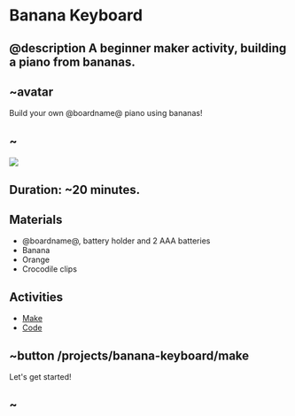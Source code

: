 # Banana Keyboard

## @description A beginner maker activity, building a piano from bananas.

## ~avatar

Build your own @boardname@ piano using bananas!

## ~

![](/docs/static/mb/lessons/banana-keyboard-0.png)

## Duration: ~20 minutes.

## Materials

* @boardname@, battery holder and 2 AAA batteries
* Banana
* Orange
* Crocodile clips

## Activities

* [Make](/projects/banana-keyboard/make)  
* [Code](/projects/banana-keyboard/code)

## ~button /projects/banana-keyboard/make
Let's get started!
## ~
